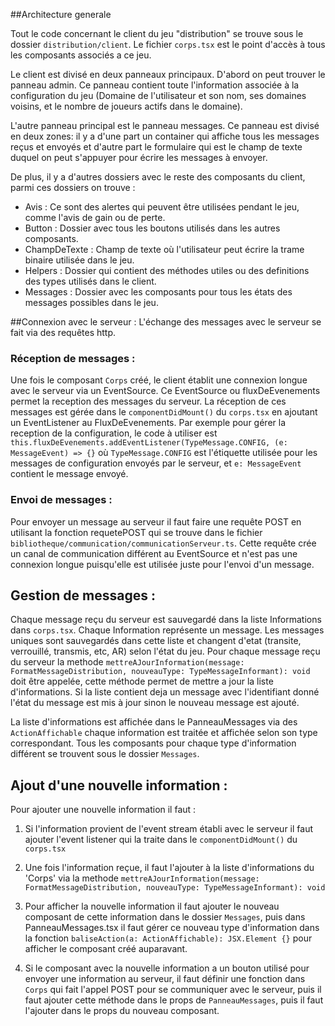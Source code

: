 ##Architecture generale

Tout le code concernant le client du jeu "distribution" se trouve sous le dossier `distribution/client`. Le fichier `corps.tsx` est le point d'accès à tous les composants associés a ce jeu. 

Le client est divisé en deux panneaux principaux. D'abord on peut trouver le panneau admin. Ce panneau contient toute l'information associée à la configuration du jeu (Domaine de l'utilisateur et son nom, ses domaines voisins, et le nombre de joueurs actifs dans le domaine). 

L'autre panneau principal est le panneau messages. Ce panneau est divisé en deux zones: il y a d'une part un container qui affiche tous les messages reçus et envoyés et d'autre part le formulaire qui est le champ de texte duquel on peut s'appuyer pour écrire les messages à envoyer.

De plus, il y a d'autres dossiers avec le reste des composants du client, parmi ces dossiers on trouve :
    
- Avis : Ce sont des alertes qui peuvent être utilisées pendant le jeu, comme l'avis de gain ou de perte.
- Button : Dossier avec tous les boutons utilisés dans les autres composants.
- ChampDeTexte : Champ de texte où l'utilisateur peut écrire la trame binaire utilisée dans le jeu.
- Helpers : Dossier qui contient des méthodes utiles ou des definitions des types utilisés dans le client.
- Messages : Dossier avec les composants pour tous les états des messages possibles dans le jeu.

##Connexion avec le serveur :
L'échange des messages avec le serveur se fait via des requêtes http. 

### Réception de messages : 
Une fois le composant `Corps` créé, le client établit une connexion longue avec le serveur via un EventSource. Ce EventSource ou fluxDeEvenements permet la reception des messages du serveur. La réception de ces messages est gérée dans le `componentDidMount()` du `corps.tsx` en ajoutant un EventListener au FluxDeEvenements. Par exemple pour gérer la reception de la configuration, le code à utiliser est `this.fluxDeEvenements.addEventListener(TypeMessage.CONFIG, (e: MessageEvent) => {}` où `TypeMessage.CONFIG` est l'étiquette utilisée pour les messages de configuration envoyés par le serveur, et `e: MessageEvent` contient le message envoyé.

### Envoi de messages : 

Pour envoyer un message au serveur il faut faire une requête POST en utilisant la fonction requetePOST qui se trouve dans le fichier `bibliotheque/communication/communicationServeur.ts`. Cette requête crée un canal de communication différent au EventSource et n'est pas une connexion longue puisqu'elle est utilisée juste pour l'envoi d'un message. 


## Gestion de messages :

Chaque message reçu du serveur est sauvegardé dans la liste Informations dans `corps.tsx`. Chaque Information représente un message. Les messages uniques sont sauvegardés dans cette liste et changent d'etat (transite, verrouillé, transmis, etc, AR) selon l'état du jeu. Pour chaque message reçu du serveur la methode `mettreAJourInformation(message: FormatMessageDistribution, nouveauType: TypeMessageInformant): void` doit être appelée, cette méthode permet de mettre a jour la liste d'informations. Si la liste contient deja un message avec l'identifiant donné l'état du message est mis à jour sinon le nouveau message est ajouté.

La liste d'informations est affichée dans le PanneauMessages via des `ActionAffichable` chaque information est traitée et affichée selon son type correspondant. Tous les composants pour chaque type d'information différent se trouvent sous le dossier `Messages`.

## Ajout d'une nouvelle information :

Pour ajouter une nouvelle information il faut :

1. Si l'information provient de l'event stream établi avec le serveur il faut ajouter l'event listener qui la traite dans le `componentDidMount()` du `corps.tsx`

2. Une fois l'information reçue, il faut l'ajouter à la liste d'informations du 'Corps' via la methode `mettreAJourInformation(message: FormatMessageDistribution, nouveauType: TypeMessageInformant): void`

3. Pour afficher la nouvelle information il faut ajouter le nouveau composant de cette information dans le dossier `Messages`, puis dans PanneauMessages.tsx il faut gérer ce nouveau type d'information dans la fonction `baliseAction(a: ActionAffichable): JSX.Element {}` pour afficher le composant créé auparavant. 

4. Si le composant avec la nouvelle information a un bouton utilisé pour envoyer une information au serveur, il faut définir une fonction dans `Corps` qui fait l'appel POST pour se communiquer avec le serveur, puis il faut ajouter cette méthode dans le props de `PanneauMessages`, puis il faut l'ajouter dans le props du nouveau composant.   